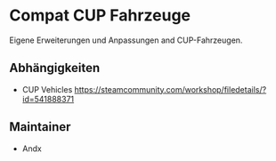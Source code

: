 # Compat CUP Fahrzeuge

Eigene Erweiterungen und Anpassungen and CUP-Fahrzeugen.

## Abhängigkeiten

- CUP Vehicles <https://steamcommunity.com/workshop/filedetails/?id=541888371>

## Maintainer

- Andx
